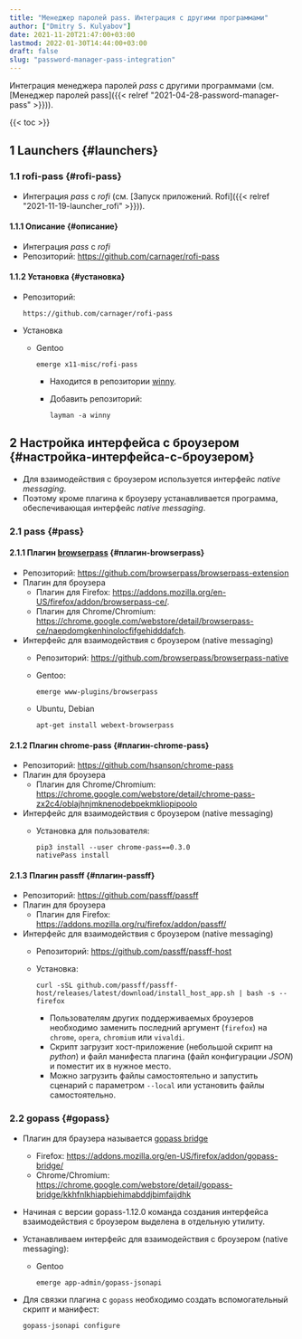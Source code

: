 ```yaml
---
title: "Менеджер паролей pass. Интеграция с другими программами"
author: ["Dmitry S. Kulyabov"]
date: 2021-11-20T21:47:00+03:00
lastmod: 2022-01-30T14:44:00+03:00
draft: false
slug: "password-manager-pass-integration"
---
```


Интеграция менеджера паролей _pass_ с другими программами (см. [Менеджер паролей pass]({{< relref "2021-04-28-password-manager-pass" >}})).

<!--more-->

{{< toc >}}


## <span class="section-num">1</span> Launchers {#launchers}


### <span class="section-num">1.1</span> rofi-pass {#rofi-pass}

-   Интеграция _pass_ с _rofi_ (см. [Запуск приложений. Rofi]({{< relref "2021-11-19-launcher_rofi" >}})).


#### <span class="section-num">1.1.1</span> Описание {#описание}

-   Интеграция _pass_ с _rofi_
-   Репозиторий: <https://github.com/carnager/rofi-pass>


#### <span class="section-num">1.1.2</span> Установка {#установка}

-   Репозиторий:

    ```shell
    https://github.com/carnager/rofi-pass
    ```
-   Установка
    -   Gentoo

        ```shell
        emerge x11-misc/rofi-pass
        ```

        -   Находится в репозитории [winny](https://gpo.zugaina.org/Overlays/winny).
        -   Добавить репозиторий:

            ```shell
            layman -a winny
            ```


## <span class="section-num">2</span> Настройка интерфейса с броузером {#настройка-интерфейса-с-броузером}

-   Для взаимодействия с броузером используется интерфейс _native messaging_.
-   Поэтому кроме плагина к броузеру устанавливается программа, обеспечивающая интерфейс _native messaging_.


### <span class="section-num">2.1</span> pass {#pass}


#### <span class="section-num">2.1.1</span> Плагин [browserpass](https://github.com/browserpass/browserpass-extension) {#плагин-browserpass}

-   Репозиторий: <https://github.com/browserpass/browserpass-extension>
-   Плагин для брoузера
    -   Плагин для Firefox: <https://addons.mozilla.org/en-US/firefox/addon/browserpass-ce/>.
    -   Плагин для Chrome/Chromium: <https://chrome.google.com/webstore/detail/browserpass-ce/naepdomgkenhinolocfifgehidddafch>.
-   Интерфейс для взаимодействия с броузером (native messaging)
    -   Репозиторий: <https://github.com/browserpass/browserpass-native>
    -   Gentoo:

        ```shell
        emerge www-plugins/browserpass
        ```
    -   Ubuntu, Debian

        ```shell
        apt-get install webext-browserpass
        ```


#### <span class="section-num">2.1.2</span> Плагин chrome-pass {#плагин-chrome-pass}

-   Репозиторий: <https://github.com/hsanson/chrome-pass>
-   Плагин для брoузера
    -   Плагин для Chrome/Chromium: <https://chrome.google.com/webstore/detail/chrome-pass-zx2c4/oblajhnjmknenodebpekmkliopipoolo>
-   Интерфейс для взаимодействия с броузером (native messaging)
    -   Установка для пользователя:

        ```shell
        pip3 install --user chrome-pass==0.3.0
        nativePass install
        ```


#### <span class="section-num">2.1.3</span> Плагин passff {#плагин-passff}

-   Репозиторий: <https://github.com/passff/passff>
-   Плагин для брoузера
    -   Плагин для Firefox: <https://addons.mozilla.org/ru/firefox/addon/passff/>
-   Интерфейс для взаимодействия с броузером (native messaging)
    -   Репозиторий: <https://github.com/passff/passff-host>
    -   Установка:

        ```shell
        curl -sSL github.com/passff/passff-host/releases/latest/download/install_host_app.sh | bash -s -- firefox
        ```

        -   Пользователям других поддерживаемых броузеров необходимо заменить последний аргумент (`firefox`) на `chrome`, `opera`, `chromium` или `vivaldi`.
        -   Скрипт загрузит хост-приложение (небольшой скрипт на _python_) и файл манифеста плагина (файл конфигурации _JSON_) и поместит их в нужное место.
        -   Можно загрузить файлы самостоятельно и запустить сценарий с параметром `--local` или установить файлы самостоятельно.


### <span class="section-num">2.2</span> gopass {#gopass}

-   Плагин для браузера называется [gopass bridge](https://github.com/gopasspw/gopassbridge)
    -   Firefox: <https://addons.mozilla.org/en-US/firefox/addon/gopass-bridge/>
    -   Chrome/Chromium: <https://chrome.google.com/webstore/detail/gopass-bridge/kkhfnlkhiapbiehimabddjbimfaijdhk>
-   Начиная с версии gopass-1.12.0 команда создания интерфейса взаимодействия с броузером выделена в отдельную утилиту.
-   Устанавливаем интерфейс для взаимодействия с броузером (native messaging):
    -   Gentoo

        ```shell
        emerge app-admin/gopass-jsonapi
        ```
-   Для связки плагина с `gopass` необходимо создать вспомогательный скрипт и манифест:

    ```shell
    gopass-jsonapi configure
    ```
